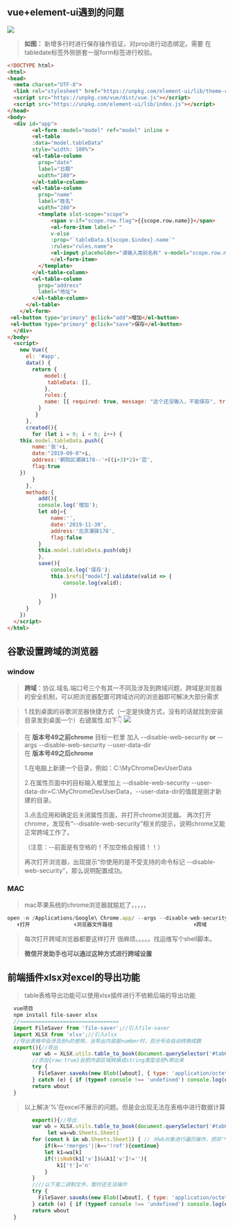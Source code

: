 ## vue+element-ui遇到的问题
![](/ele-table.png)
> **如图：** 新增多行时进行保存操作验证，对prop进行动态绑定。需要
在tabledate标签外侧嵌套一层form标签进行校验。
```html
<!DOCTYPE html>
<html>
<head>
  <meta charset="UTF-8">
  <link rel="stylesheet" href="https://unpkg.com/element-ui/lib/theme-chalk/index.css">
  <script src="https://unpkg.com/vue/dist/vue.js"></script>
  <script src="https://unpkg.com/element-ui/lib/index.js"></script>
</head>
<body>
  <div id="app">
        <el-form :model="model" ref="model" inline >
        <el-table
        :data="model.tableData"
        style="width: 100%">
        <el-table-column
          prop="date"
          label="日期"
          width="180">
        </el-table-column>
        <el-table-column
          prop="name"
          label="姓名"
          width="280">
          <template slot-scope="scope">
              <span v-if="scope.row.flag">{{scope.row.name}}</span>
              <el-form-item label=" "
              v-else
              :prop="`tableData.${scope.$index}.name`"
              :rules="rules.name">
              <el-input placeholder="请输入类别名称" v-model="scope.row.name"></el-input>
              </el-form-item>
          </template>
        </el-table-column>
        <el-table-column
          prop="address"
          label="地址">
        </el-table-column>
      </el-table>
    </el-form>
 <el-button type="primary" @click="add">增加</el-button>
 <el-button type="primary" @click="save">保存</el-button>
  </div>
</body>
  <script>
    new Vue({
      el: '#app',
      data() {
        return { 
            model:{
             tableData: [],
            },
            rules:{
            name: [{ required: true, message: "这个还没输入，不能保存", trigger: "blur" }]
          }
         }
      },
      created(){
        for (let i = 0; i < 6; i++) {
    this.model.tableData.push({
        name:'张'+i,
        date:"2019-09-0"+i,
        address:'朝阳区潮驿178--'+((i+3)*2)+'层',
        flag:true
    })
        }
      },
      methods:{
          add(){
          console.log('增加');
          let obj={
              name:'',
              date:'2019-11-30',
              address:'北京潮驿178',
              flag:false
          }
          this.model.tableData.push(obj)
          },
          save(){
              console.log('保存');
              this.$refs["model"].validate(valid => {
                  console.log(valid);
                  
              })
          }
      }
    })
  </script>
</html>

```



## 谷歌设置跨域的浏览器
### window
> **跨域**：协议.域名.端口号三个有其一不同及涉及到跨域问题，跨域是浏览器的安全机制，可以把浏览器配置可跨域访问的浏览器即可解决大部分需求 

>1.找到桌面的谷歌浏览器快捷方式（一定是快捷方式，没有的话就找到安装目录发到桌面一个）右键属性.如下👇
![](/google.png)


> 在 **版本号49之前chrome** 目标一栏里  加入  --disable-web-security **or**  --args --disable-web-security --user-data-dir  
> 在 **版本号49之后chrome** 
> 
> 1.在电脑上新建一个目录，例如：C:\MyChromeDevUserData
> 
> 2.在属性页面中的目标输入框里加上   --disable-web-security --user-data-dir=C:\MyChromeDevUserData，--user-data-dir的值就是刚才新建的目录。
> 
> 3.点击应用和确定后关闭属性页面，并打开chrome浏览器。
> 再次打开chrome，发现有“--disable-web-security”相关的提示，说明chrome又能正常跨域工作了。
> 
> （注意：--前面是有空格的！不加空格会报错！！）
> 
> 再次打开浏览器，出现提示“你使用的是不受支持的命令标记 --disable-web-security”，那么说明配置成功。
### MAC
> mac苹果系统的chrome浏览器就尴尬了，，，，，
```javascript
open -n /Applications/Google\ Chrome.app/ --args --disable-web-security  --user-data-dir=/Users/LeoLee/Documents/MyChromeDevUserData 
   ⬆打开              ⬆浏览器文件路径                          ⬆跨域                       ⬆跨域后浏览信息存储位置////自己定义
```
> 每次打开跨域浏览器都要这样打开   很麻烦。。。。。找运维写个shell脚本。
> 
> 
> **微信开发助手也可以通过这种方式进行跨域设置**


## 前端插件xlsx对excel的导出功能
> table表格导出功能可以使用xlsx插件进行不依赖后端的导出功能
```javascript
  vue项目
  npm install file-saver xlsx
  //================================
  import FileSaver from 'file-saver';//引入file-saver
  import XLSX from 'xlsx';//引入xlsx
  //导出表格中会涉及到%的使用，当导出内容是number时，百分号会自动转换成数
  export(){//导出
        var wb = XLSX.utils.table_to_book(document.querySelector('#tabOne'),{raw:true})
        //添加{raw:true}会把内容区域转换成string类型会把%带出来
        try {
          FileSaver.saveAs(new Blob([wbout], { type: 'application/octet-stream' }), '表格名称.xlsx')
        } catch (e) { if (typeof console !== 'undefined') console.log(e, wbout) }
        return wbout
  }
```
> 以上解决'%'在excel不展示的问题。但是会出现无法在表格中进行数据计算
```javascript
        export(){//导出
        var wb = XLSX.utils.table_to_book(document.querySelector('#tabOne'),{raw:true})
             let wa=wb.Sheets.Sheet1    
        for (const k in wb.Sheets.Sheet1) { // 对wb对象进行遍历操作，把非'%'的number类型值全部置为n(Number)
            if(k=='!merges'||k=='!ref'){continue}
            let k1=wa[k]
            if(!isNaN(k1['v'])&&k1['v']!=''){
                k1['t']='n'
            }
        }
        ////以下是二进制文件，暂时还无法操作
        try {
          FileSaver.saveAs(new Blob([wbout], { type: 'application/octet-stream' }), '表格名称.xlsx')
        } catch (e) { if (typeof console !== 'undefined') console.log(e, wbout) }
        return wbout
  }
```